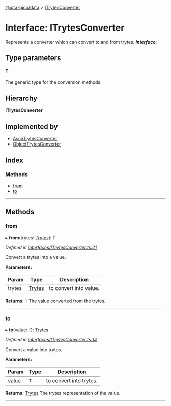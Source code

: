 [@iota-pico/data](../README.md) > [ITrytesConverter](../interfaces/itrytesconverter.md)

# Interface: ITrytesConverter

Represents a converter which can convert to and from trytes.
*__interface__*: 

## Type parameters
#### T 

The generic type for the conversion methods.

## Hierarchy

**ITrytesConverter**

## Implemented by

* [AsciiTrytesConverter](../classes/asciitrytesconverter.md)
* [ObjectTrytesConverter](../classes/objecttrytesconverter.md)

## Index

### Methods

* [from](itrytesconverter.md#from)
* [to](itrytesconverter.md#to)

---

## Methods

<a id="from"></a>

###  from

▸ **from**(trytes: *[Trytes](../classes/trytes.md)*): `T`

*Defined in [interfaces/ITrytesConverter.ts:21](https://github.com/iota-pico/data/blob/11a821c/src/interfaces/ITrytesConverter.ts#L21)*

Convert a trytes into a value.

**Parameters:**

| Param | Type | Description |
| ------ | ------ | ------ |
| trytes | [Trytes](../classes/trytes.md)   |  to convert into value. |

**Returns:** `T`
The value converted from the trytes.

___

<a id="to"></a>

###  to

▸ **to**(value: *`T`*): [Trytes](../classes/trytes.md)

*Defined in [interfaces/ITrytesConverter.ts:14](https://github.com/iota-pico/data/blob/11a821c/src/interfaces/ITrytesConverter.ts#L14)*

Convert a value into trytes.

**Parameters:**

| Param | Type | Description |
| ------ | ------ | ------ |
| value | `T`   |  to convert into trytes. |

**Returns:** [Trytes](../classes/trytes.md)
The trytes representation of the value.

___

